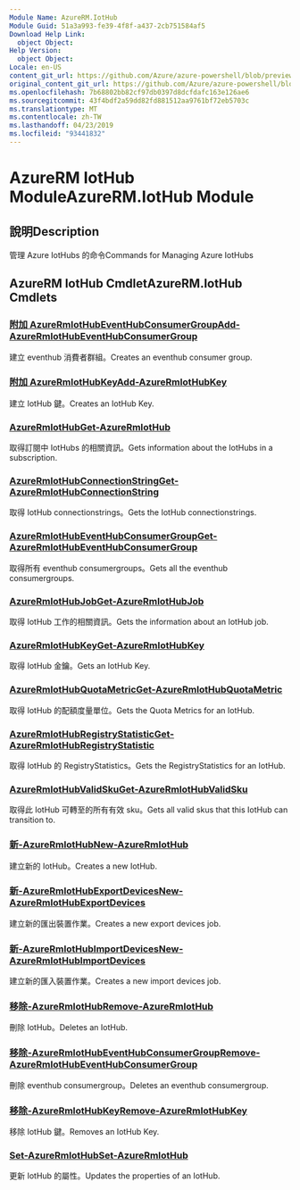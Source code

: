 ```yaml
---
Module Name: AzureRM.IotHub
Module Guid: 51a3a993-fe39-4f8f-a437-2cb751584af5
Download Help Link:
  object Object: 
Help Version:
  object Object: 
Locale: en-US
content_git_url: https://github.com/Azure/azure-powershell/blob/preview/src/ResourceManager/IotHub/Commands.IotHub/help/AzureRM.IotHub.md
original_content_git_url: https://github.com/Azure/azure-powershell/blob/preview/src/ResourceManager/IotHub/Commands.IotHub/help/AzureRM.IotHub.md
ms.openlocfilehash: 7b68802bb82cf97db0397d8dcfdafc163e126ae6
ms.sourcegitcommit: 43f4bdf2a59dd82fd881512aa9761bf72eb5703c
ms.translationtype: MT
ms.contentlocale: zh-TW
ms.lasthandoff: 04/23/2019
ms.locfileid: "93441832"
---
```

# <span data-ttu-id="8391b-101">AzureRM IotHub Module</span><span class="sxs-lookup"><span data-stu-id="8391b-101">AzureRM.IotHub Module</span></span>
## <span data-ttu-id="8391b-102">說明</span><span class="sxs-lookup"><span data-stu-id="8391b-102">Description</span></span>
<span data-ttu-id="8391b-103">管理 Azure IotHubs 的命令</span><span class="sxs-lookup"><span data-stu-id="8391b-103">Commands for Managing Azure IotHubs</span></span>

## <span data-ttu-id="8391b-104">AzureRM IotHub Cmdlet</span><span class="sxs-lookup"><span data-stu-id="8391b-104">AzureRM.IotHub Cmdlets</span></span>
### [<span data-ttu-id="8391b-105">附加 AzureRmIotHubEventHubConsumerGroup</span><span class="sxs-lookup"><span data-stu-id="8391b-105">Add-AzureRmIotHubEventHubConsumerGroup</span></span>](Add-AzureRmIotHubEventHubConsumerGroup.md)
<span data-ttu-id="8391b-106">建立 eventhub 消費者群組。</span><span class="sxs-lookup"><span data-stu-id="8391b-106">Creates an eventhub consumer group.</span></span>

### [<span data-ttu-id="8391b-107">附加 AzureRmIotHubKey</span><span class="sxs-lookup"><span data-stu-id="8391b-107">Add-AzureRmIotHubKey</span></span>](Add-AzureRmIotHubKey.md)
<span data-ttu-id="8391b-108">建立 IotHub 鍵。</span><span class="sxs-lookup"><span data-stu-id="8391b-108">Creates an IotHub Key.</span></span>

### [<span data-ttu-id="8391b-109">AzureRmIotHub</span><span class="sxs-lookup"><span data-stu-id="8391b-109">Get-AzureRmIotHub</span></span>](Get-AzureRmIotHub.md)
<span data-ttu-id="8391b-110">取得訂閱中 IotHubs 的相關資訊。</span><span class="sxs-lookup"><span data-stu-id="8391b-110">Gets information about the IotHubs in a subscription.</span></span>

### [<span data-ttu-id="8391b-111">AzureRmIotHubConnectionString</span><span class="sxs-lookup"><span data-stu-id="8391b-111">Get-AzureRmIotHubConnectionString</span></span>](Get-AzureRmIotHubConnectionString.md)
<span data-ttu-id="8391b-112">取得 IotHub connectionstrings。</span><span class="sxs-lookup"><span data-stu-id="8391b-112">Gets the IotHub connectionstrings.</span></span>

### [<span data-ttu-id="8391b-113">AzureRmIotHubEventHubConsumerGroup</span><span class="sxs-lookup"><span data-stu-id="8391b-113">Get-AzureRmIotHubEventHubConsumerGroup</span></span>](Get-AzureRmIotHubEventHubConsumerGroup.md)
<span data-ttu-id="8391b-114">取得所有 eventhub consumergroups。</span><span class="sxs-lookup"><span data-stu-id="8391b-114">Gets all the eventhub consumergroups.</span></span>

### [<span data-ttu-id="8391b-115">AzureRmIotHubJob</span><span class="sxs-lookup"><span data-stu-id="8391b-115">Get-AzureRmIotHubJob</span></span>](Get-AzureRmIotHubJob.md)
<span data-ttu-id="8391b-116">取得 IotHub 工作的相關資訊。</span><span class="sxs-lookup"><span data-stu-id="8391b-116">Gets the information about an IotHub job.</span></span>

### [<span data-ttu-id="8391b-117">AzureRmIotHubKey</span><span class="sxs-lookup"><span data-stu-id="8391b-117">Get-AzureRmIotHubKey</span></span>](Get-AzureRmIotHubKey.md)
<span data-ttu-id="8391b-118">取得 IotHub 金鑰。</span><span class="sxs-lookup"><span data-stu-id="8391b-118">Gets an IotHub Key.</span></span>

### [<span data-ttu-id="8391b-119">AzureRmIotHubQuotaMetric</span><span class="sxs-lookup"><span data-stu-id="8391b-119">Get-AzureRmIotHubQuotaMetric</span></span>](Get-AzureRmIotHubQuotaMetric.md)
<span data-ttu-id="8391b-120">取得 IotHub 的配額度量單位。</span><span class="sxs-lookup"><span data-stu-id="8391b-120">Gets the Quota Metrics for an IotHub.</span></span>

### [<span data-ttu-id="8391b-121">AzureRmIotHubRegistryStatistic</span><span class="sxs-lookup"><span data-stu-id="8391b-121">Get-AzureRmIotHubRegistryStatistic</span></span>](Get-AzureRmIotHubRegistryStatistic.md)
<span data-ttu-id="8391b-122">取得 IotHub 的 RegistryStatistics。</span><span class="sxs-lookup"><span data-stu-id="8391b-122">Gets the RegistryStatistics for an IotHub.</span></span>

### [<span data-ttu-id="8391b-123">AzureRmIotHubValidSku</span><span class="sxs-lookup"><span data-stu-id="8391b-123">Get-AzureRmIotHubValidSku</span></span>](Get-AzureRmIotHubValidSku.md)
<span data-ttu-id="8391b-124">取得此 IotHub 可轉至的所有有效 sku。</span><span class="sxs-lookup"><span data-stu-id="8391b-124">Gets all valid skus that this IotHub can transition to.</span></span>

### [<span data-ttu-id="8391b-125">新-AzureRmIotHub</span><span class="sxs-lookup"><span data-stu-id="8391b-125">New-AzureRmIotHub</span></span>](New-AzureRmIotHub.md)
<span data-ttu-id="8391b-126">建立新的 IotHub。</span><span class="sxs-lookup"><span data-stu-id="8391b-126">Creates a new IotHub.</span></span>

### [<span data-ttu-id="8391b-127">新-AzureRmIotHubExportDevices</span><span class="sxs-lookup"><span data-stu-id="8391b-127">New-AzureRmIotHubExportDevices</span></span>](New-AzureRmIotHubExportDevices.md)
<span data-ttu-id="8391b-128">建立新的匯出裝置作業。</span><span class="sxs-lookup"><span data-stu-id="8391b-128">Creates a new export devices job.</span></span>

### [<span data-ttu-id="8391b-129">新-AzureRmIotHubImportDevices</span><span class="sxs-lookup"><span data-stu-id="8391b-129">New-AzureRmIotHubImportDevices</span></span>](New-AzureRmIotHubImportDevices.md)
<span data-ttu-id="8391b-130">建立新的匯入裝置作業。</span><span class="sxs-lookup"><span data-stu-id="8391b-130">Creates a new import devices job.</span></span>

### [<span data-ttu-id="8391b-131">移除-AzureRmIotHub</span><span class="sxs-lookup"><span data-stu-id="8391b-131">Remove-AzureRmIotHub</span></span>](Remove-AzureRmIotHub.md)
<span data-ttu-id="8391b-132">刪除 IotHub。</span><span class="sxs-lookup"><span data-stu-id="8391b-132">Deletes an IotHub.</span></span>

### [<span data-ttu-id="8391b-133">移除-AzureRmIotHubEventHubConsumerGroup</span><span class="sxs-lookup"><span data-stu-id="8391b-133">Remove-AzureRmIotHubEventHubConsumerGroup</span></span>](Remove-AzureRmIotHubEventHubConsumerGroup.md)
<span data-ttu-id="8391b-134">刪除 eventhub consumergroup。</span><span class="sxs-lookup"><span data-stu-id="8391b-134">Deletes an eventhub consumergroup.</span></span>

### [<span data-ttu-id="8391b-135">移除-AzureRmIotHubKey</span><span class="sxs-lookup"><span data-stu-id="8391b-135">Remove-AzureRmIotHubKey</span></span>](Remove-AzureRmIotHubKey.md)
<span data-ttu-id="8391b-136">移除 IotHub 鍵。</span><span class="sxs-lookup"><span data-stu-id="8391b-136">Removes an IotHub Key.</span></span>

### [<span data-ttu-id="8391b-137">Set-AzureRmIotHub</span><span class="sxs-lookup"><span data-stu-id="8391b-137">Set-AzureRmIotHub</span></span>](Set-AzureRmIotHub.md)
<span data-ttu-id="8391b-138">更新 IotHub 的屬性。</span><span class="sxs-lookup"><span data-stu-id="8391b-138">Updates the properties of an IotHub.</span></span>

